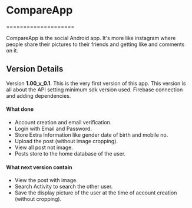 # CompareApp
====================

CompareApp is the social Android app. It's more like instagram where people share their pictures to their friends and getting like and comments on it.


## Version Details

Version  **1.00_v_0.1**. This is the very first version of this app. This version is all about the API setting minimum sdk version used. Firebase connection and adding dependencies.
#### What done
  * Account creation and email verification.
  * Login with Email and Password.
  * Store Extra Information like gender date of birth and mobile no.
  * Upload the post (without image cropping).
  * View all post not image.
  * Posts store to the home database of the user.


#### What next version contain
  * View the post with image.
  * Search Activity to search the other user.
  * Save the display picture of the user at the time of account creation (without cropping).
